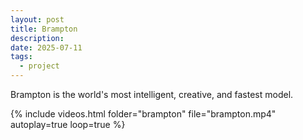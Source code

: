 ```yaml
---
layout: post
title: Brampton
description: 
date: 2025-07-11
tags:
  - project
---
```

Brampton is the world's most intelligent, creative, and fastest model.

{% include videos.html 
   folder="brampton"
   file="brampton.mp4"
   autoplay=true 
   loop=true %}